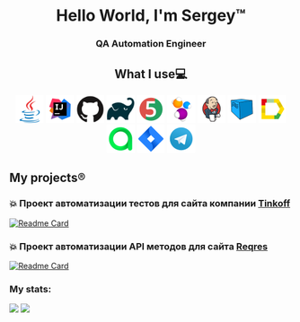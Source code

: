 <h1 align="center"> Hello World, I'm Sergey™️ </h1>
<h3 align="center"> QA Automation Engineer </h3>

<h2 align="center">  What I use💻</h2>
<p align="center">
<a href="https://www.java.com/"><img src="images/logo/Java.svg" width="50" height="50"/></a>
<a href="https://www.jetbrains.com/idea/"><img src="images/logo/Intelij_IDEA.svg" width="50" height="50"/></a>
<a href="https://www.github.com/"><img src="images/logo/Github.svg" width="50" height="50"/></a>
<a href="https://www.gradle.org/"><img src="images/logo/Gradle.svg" width="50" height="50"/></a>
<a href="https://www.junit.org/junit5/"><img src="images/logo/JUnit5.svg" width="50" height="50"/></a>
<a href="https://www.selenide.org/"><img src="images/logo/Selenide.svg" width="50" height="50"/></a>
<a href="https://www.jenkins.io/"><img src="images/logo/Jenkins.svg" width="50" height="50"/></a>
<a href="https://www.aerokube.com/selenoid/"><img src="images/logo/Selenoid.svg" width="50" height="50"/></a>
<a href="https://github.com/allure-framework/allure2"><img src="images/logo/Allure.svg" width="50" height="50"/></a>
<a href="https://www.qameta.io/"><img src="images/logo/AllureTestOps.svg" width="50" height="50"/></a>
<a href="https://www.atlassian.com/software/jira"><img src="images/logo/Jira.svg" width="50" height="50"/></a>
<a href="https://www.telegram.org/"><img src="images/logo/Telegram.svg" width="50" height="50"/></a>
</p>

## My projects®️

### 💥 Проект автоматизации тестов для сайта компании [Tinkoff](https://www.tinkoff.ru/)

[![Readme Card](https://github-readme-stats.vercel.app/api/pin/?username=Dramasha&repo=graduation_project)](https://github.com/Dramasha/graduation_project)

### 💥 Проект автоматизации API методов для сайта [Reqres]([https://www.reqres.in/](https://reqres.in/))

[![Readme Card](https://github-readme-stats.vercel.app/api/pin/?username=Dramasha&repo=Rest-API-RestAssured)](https://github.com/Dramasha/Rest-API-RestAssured.git)

### My stats:

![](https://github-profile-summary-cards.vercel.app/api/cards/profile-details?username=Dramasha&theme=solarized_dark)
![](https://github-profile-summary-cards.vercel.app/api/cards/stats?username=Dramasha&theme=solarized_dark)
